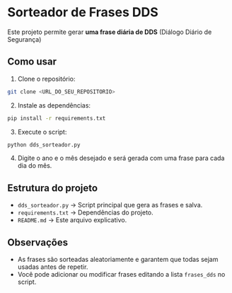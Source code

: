 # Sorteador de Frases DDS

Este projeto permite gerar **uma frase diária de DDS** (Diálogo Diário de Segurança)

## Como usar

1. Clone o repositório:
```bash
git clone <URL_DO_SEU_REPOSITORIO>
```

2. Instale as dependências:
```bash
pip install -r requirements.txt
```

3. Execute o script:
```bash
python dds_sorteador.py
```

4. Digite o ano e o mês desejado e será gerada com uma frase para cada dia do mês.

## Estrutura do projeto
- `dds_sorteador.py` → Script principal que gera as frases e salva.
- `requirements.txt` → Dependências do projeto.
- `README.md` → Este arquivo explicativo.

## Observações
- As frases são sorteadas aleatoriamente e garantem que todas sejam usadas antes de repetir.
- Você pode adicionar ou modificar frases editando a lista `frases_dds` no script.
